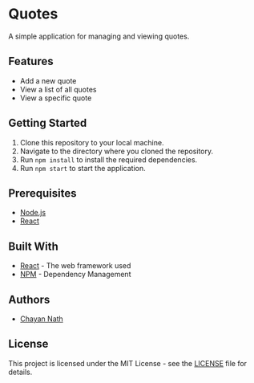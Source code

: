 # Quotes

A simple application for managing and viewing quotes.

## Features

- Add a new quote
- View a list of all quotes
- View a specific quote

## Getting Started

1. Clone this repository to your local machine.
2. Navigate to the directory where you cloned the repository.
3. Run `npm install` to install the required dependencies.
4. Run `npm start` to start the application.

## Prerequisites

- [Node.js](https://nodejs.org/)
- [React](https://reactjs.org/)

## Built With

- [React](https://reactjs.org/) - The web framework used
- [NPM](https://www.npmjs.com/) - Dependency Management

## Authors

- [Chayan Nath](https://github.com/ChayanNath)

## License

This project is licensed under the MIT License - see the [LICENSE](LICENSE) file for details.
